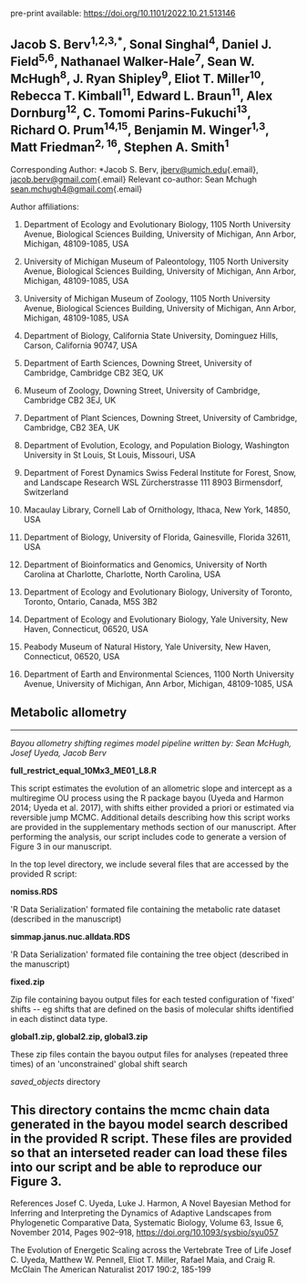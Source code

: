 pre-print available: <https://doi.org/10.1101/2022.10.21.513146>

## Jacob S. Berv<sup>1,2,3,\*</sup>, Sonal Singhal<sup>4</sup>, Daniel J. Field<sup>5,6</sup>, Nathanael Walker-Hale<sup>7</sup>, Sean W. McHugh<sup>8</sup>, J. Ryan Shipley<sup>9</sup>, Eliot T. Miller<sup>10</sup>, Rebecca T. Kimball<sup>11</sup>, Edward L. Braun<sup>11</sup>, Alex Dornburg<sup>12</sup>, C. Tomomi Parins-Fukuchi<sup>13</sup>, Richard O. Prum<sup>14,15</sup>, Benjamin M. Winger<sup>1,3</sup>, Matt Friedman<sup>2, 16</sup>, Stephen A. Smith<sup>1</sup>

Corresponding Author: \*Jacob S. Berv, [jberv\@umich.edu](mailto:jberv@umich.edu){.email}, [jacob.berv\@gmail.com](mailto:jacob.berv@gmail.com){.email} Relevant co-author: Sean Mchugh [sean.mchugh4\@gmail.com](mailto:sean.mchugh4@gmail.com){.email}

Author affiliations:

1.  Department of Ecology and Evolutionary Biology, 1105 North University Avenue, Biological Sciences Building, University of Michigan, Ann Arbor, Michigan, 48109-1085, USA

2.  University of Michigan Museum of Paleontology, 1105 North University Avenue, Biological Sciences Building, University of Michigan, Ann Arbor, Michigan, 48109-1085, USA

3.  University of Michigan Museum of Zoology, 1105 North University Avenue, Biological Sciences Building, University of Michigan, Ann Arbor, Michigan, 48109-1085, USA

4.  Department of Biology, California State University, Dominguez Hills, Carson, California 90747, USA

5.  Department of Earth Sciences, Downing Street, University of Cambridge, Cambridge CB2 3EQ, UK

6.  Museum of Zoology, Downing Street, University of Cambridge, Cambridge CB2 3EJ, UK

7.  Department of Plant Sciences, Downing Street, University of Cambridge, Cambridge, CB2 3EA, UK

8.  Department of Evolution, Ecology, and Population Biology, Washington University in St Louis, St Louis, Missouri, USA

9.  Department of Forest Dynamics Swiss Federal Institute for Forest, Snow, and Landscape Research WSL Zürcherstrasse 111 8903 Birmensdorf, Switzerland

10. Macaulay Library, Cornell Lab of Ornithology, Ithaca, New York, 14850, USA

11. Department of Biology, University of Florida, Gainesville, Florida 32611, USA

12. Department of Bioinformatics and Genomics, University of North Carolina at Charlotte, Charlotte, North Carolina, USA

13. Department of Ecology and Evolutionary Biology, University of Toronto, Toronto, Ontario, Canada, M5S 3B2

14. Department of Ecology and Evolutionary Biology, Yale University, New Haven, Connecticut, 06520, USA

15. Peabody Museum of Natural History, Yale University, New Haven, Connecticut, 06520, USA

16. Department of Earth and Environmental Sciences, 1100 North University Avenue, University of Michigan, Ann Arbor, Michigan, 48109-1085, USA

## Metabolic allometry

---
*Bayou allometry shifting regimes model pipeline written by: Sean McHugh, Josef Uyeda, Jacob Berv*

**full_restrict_equal_10Mx3_ME01_L8.R**

This script estimates the evolution of an allometric slope and intercept 
as a multiregime OU process using the R package bayou (Uyeda and Harmon 
2014; Uyeda et al. 2017), with shifts  either provided a priori or 
estimated via reversible jump MCMC. Additional details describing how
this script works are provided in the supplementary methods section
of our manuscript. After performing the analysis, our script includes code 
to generate a version of Figure 3 in our manuscript.

In the top level directory, we include several files that are accessed 
by the provided R script:

**nomiss.RDS**

'R Data Serialization' formated file containing the metabolic rate dataset (described in the manuscript)

**simmap.janus.nuc.alldata.RDS**

'R Data Serialization' formated file containing the tree object (described in the manuscript)

**fixed.zip**

Zip file containing bayou output files for each tested configuration of
'fixed' shifts -- eg shifts that are defined on the basis of molecular
shifts identified in each distinct data type.

**global1.zip, global2.zip, global3.zip**

These zip files contain the bayou output files for analyses
(repeated three times) of an 'unconstrained' global shift search

*saved_objects* directory

This directory contains the mcmc chain data generated in the 
bayou model search described in the provided R script. These files
are provided so that an interseted reader can load these files into
our script and be able to reproduce our Figure 3.
---

References Josef C. Uyeda, Luke J. Harmon, A Novel Bayesian Method for Inferring and Interpreting the Dynamics of Adaptive Landscapes from Phylogenetic Comparative Data, Systematic Biology, Volume 63, Issue 6, November 2014, Pages 902–918, <https://doi.org/10.1093/sysbio/syu057>

The Evolution of Energetic Scaling across the Vertebrate Tree of Life Josef C. Uyeda, Matthew W. Pennell, Eliot T. Miller, Rafael Maia, and Craig R. McClain The American Naturalist 2017 190:2, 185-199
